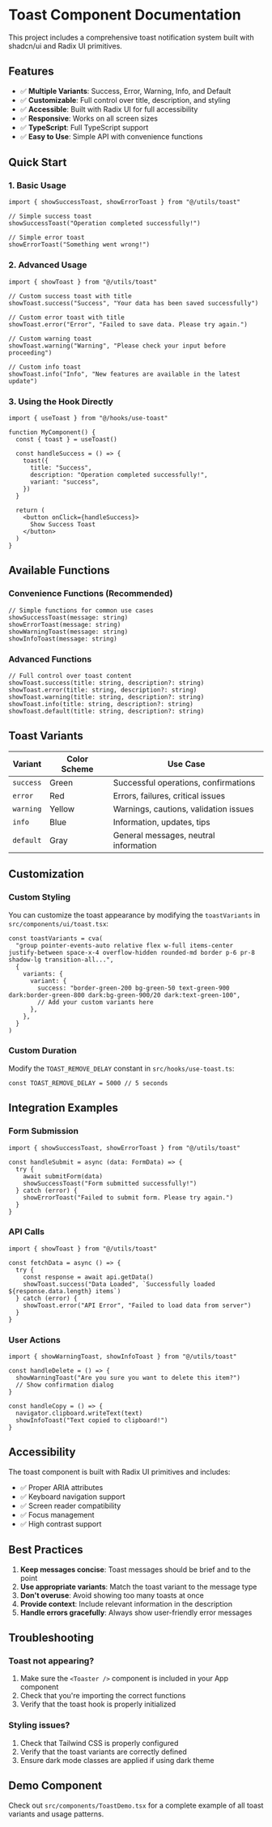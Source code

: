 # Toast Component Documentation

This project includes a comprehensive toast notification system built with shadcn/ui and Radix UI primitives.

## Features

- ✅ **Multiple Variants**: Success, Error, Warning, Info, and Default
- ✅ **Customizable**: Full control over title, description, and styling
- ✅ **Accessible**: Built with Radix UI for full accessibility
- ✅ **Responsive**: Works on all screen sizes
- ✅ **TypeScript**: Full TypeScript support
- ✅ **Easy to Use**: Simple API with convenience functions

## Quick Start

### 1. Basic Usage

```tsx
import { showSuccessToast, showErrorToast } from "@/utils/toast"

// Simple success toast
showSuccessToast("Operation completed successfully!")

// Simple error toast
showErrorToast("Something went wrong!")
```

### 2. Advanced Usage

```tsx
import { showToast } from "@/utils/toast"

// Custom success toast with title
showToast.success("Success", "Your data has been saved successfully")

// Custom error toast with title
showToast.error("Error", "Failed to save data. Please try again.")

// Custom warning toast
showToast.warning("Warning", "Please check your input before proceeding")

// Custom info toast
showToast.info("Info", "New features are available in the latest update")
```

### 3. Using the Hook Directly

```tsx
import { useToast } from "@/hooks/use-toast"

function MyComponent() {
  const { toast } = useToast()

  const handleSuccess = () => {
    toast({
      title: "Success",
      description: "Operation completed successfully!",
      variant: "success",
    })
  }

  return (
    <button onClick={handleSuccess}>
      Show Success Toast
    </button>
  )
}
```

## Available Functions

### Convenience Functions (Recommended)

```tsx
// Simple functions for common use cases
showSuccessToast(message: string)
showErrorToast(message: string)
showWarningToast(message: string)
showInfoToast(message: string)
```

### Advanced Functions

```tsx
// Full control over toast content
showToast.success(title: string, description?: string)
showToast.error(title: string, description?: string)
showToast.warning(title: string, description?: string)
showToast.info(title: string, description?: string)
showToast.default(title: string, description?: string)
```

## Toast Variants

| Variant | Color Scheme | Use Case |
|---------|-------------|----------|
| `success` | Green | Successful operations, confirmations |
| `error` | Red | Errors, failures, critical issues |
| `warning` | Yellow | Warnings, cautions, validation issues |
| `info` | Blue | Information, updates, tips |
| `default` | Gray | General messages, neutral information |

## Customization

### Custom Styling

You can customize the toast appearance by modifying the `toastVariants` in `src/components/ui/toast.tsx`:

```tsx
const toastVariants = cva(
  "group pointer-events-auto relative flex w-full items-center justify-between space-x-4 overflow-hidden rounded-md border p-6 pr-8 shadow-lg transition-all...",
  {
    variants: {
      variant: {
        success: "border-green-200 bg-green-50 text-green-900 dark:border-green-800 dark:bg-green-900/20 dark:text-green-100",
        // Add your custom variants here
      },
    },
  }
)
```

### Custom Duration

Modify the `TOAST_REMOVE_DELAY` constant in `src/hooks/use-toast.ts`:

```tsx
const TOAST_REMOVE_DELAY = 5000 // 5 seconds
```

## Integration Examples

### Form Submission

```tsx
import { showSuccessToast, showErrorToast } from "@/utils/toast"

const handleSubmit = async (data: FormData) => {
  try {
    await submitForm(data)
    showSuccessToast("Form submitted successfully!")
  } catch (error) {
    showErrorToast("Failed to submit form. Please try again.")
  }
}
```

### API Calls

```tsx
import { showToast } from "@/utils/toast"

const fetchData = async () => {
  try {
    const response = await api.getData()
    showToast.success("Data Loaded", `Successfully loaded ${response.data.length} items`)
  } catch (error) {
    showToast.error("API Error", "Failed to load data from server")
  }
}
```

### User Actions

```tsx
import { showWarningToast, showInfoToast } from "@/utils/toast"

const handleDelete = () => {
  showWarningToast("Are you sure you want to delete this item?")
  // Show confirmation dialog
}

const handleCopy = () => {
  navigator.clipboard.writeText(text)
  showInfoToast("Text copied to clipboard!")
}
```

## Accessibility

The toast component is built with Radix UI primitives and includes:

- ✅ Proper ARIA attributes
- ✅ Keyboard navigation support
- ✅ Screen reader compatibility
- ✅ Focus management
- ✅ High contrast support

## Best Practices

1. **Keep messages concise**: Toast messages should be brief and to the point
2. **Use appropriate variants**: Match the toast variant to the message type
3. **Don't overuse**: Avoid showing too many toasts at once
4. **Provide context**: Include relevant information in the description
5. **Handle errors gracefully**: Always show user-friendly error messages

## Troubleshooting

### Toast not appearing?

1. Make sure the `<Toaster />` component is included in your App component
2. Check that you're importing the correct functions
3. Verify that the toast hook is properly initialized

### Styling issues?

1. Check that Tailwind CSS is properly configured
2. Verify that the toast variants are correctly defined
3. Ensure dark mode classes are applied if using dark theme

## Demo Component

Check out `src/components/ToastDemo.tsx` for a complete example of all toast variants and usage patterns. 